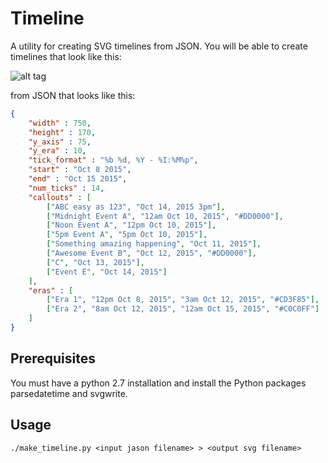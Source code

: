 # Timeline
A utility for creating SVG timelines from JSON.  You will be able to create timelines that look like this:

![alt tag](http://jasonreisman.github.io/timeline/simple_timeline.png)

from JSON that looks like this:

```JSON
{
	"width" : 750,
	"height" : 170,
	"y_axis" : 75,
	"y_era" : 10,
	"tick_format" : "%b %d, %Y - %I:%M%p",
	"start" : "Oct 8 2015",
	"end" : "Oct 15 2015",	
	"num_ticks" : 14,
	"callouts" : [
		["ABC easy as 123", "Oct 14, 2015 3pm"],		
		["Midnight Event A", "12am Oct 10, 2015", "#DD0000"],
		["Noon Event A", "12pm Oct 10, 2015"],		
		["5pm Event A", "5pm Oct 10, 2015"],				
		["Something amazing happening", "Oct 11, 2015"],
		["Awesome Event B", "Oct 12, 2015", "#DD0000"],
		["C", "Oct 13, 2015"],
		["Event E", "Oct 14, 2015"]
	],
	"eras" : [
		["Era 1", "12pm Oct 8, 2015", "3am Oct 12, 2015", "#CD3F85"],
		["Era 2", "8am Oct 12, 2015", "12am Oct 15, 2015", "#C0C0FF"]
	]
}
```

## Prerequisites
You must have a python 2.7 installation and install the Python packages parsedatetime and svgwrite.

## Usage
```./make_timeline.py <input jason filename> > <output svg filename>```
